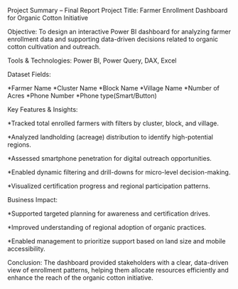 Project Summary – Final Report
Project Title: Farmer Enrollment Dashboard for Organic Cotton Initiative

Objective:
To design an interactive Power BI dashboard for analyzing farmer enrollment data and supporting data-driven decisions related to organic cotton cultivation and outreach.

Tools & Technologies:
Power BI, Power Query, DAX, Excel

Dataset Fields:

*Farmer Name
*Cluster Name
*Block Name
*Village Name
*Number of Acres
*Phone Number
*Phone type(Smart/Button)

Key Features & Insights:

*Tracked total enrolled farmers with filters by cluster, block, and village.

*Analyzed landholding (acreage) distribution to identify high-potential regions.

*Assessed smartphone penetration for digital outreach opportunities.

*Enabled dynamic filtering and drill-downs for micro-level decision-making.

*Visualized certification progress and regional participation patterns.

Business Impact:

*Supported targeted planning for awareness and certification drives.

*Improved understanding of regional adoption of organic practices.

*Enabled management to prioritize support based on land size and mobile accessibility.

Conclusion:
The dashboard provided stakeholders with a clear, data-driven view of enrollment patterns, helping them allocate resources efficiently and enhance the reach of the organic cotton initiative.
